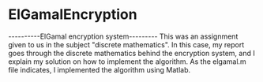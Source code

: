 # ElGamalEncryption
----------ElGamal encryption system---------
This was an assignment given to us in the subject "discrete mathematics". In this case, my report goes through the discrete mathematics behind the encryption system, and I explain my solution on how to implement the algorithm. As the elgamal.m file indicates, I implemented the algorithm using Matlab.

